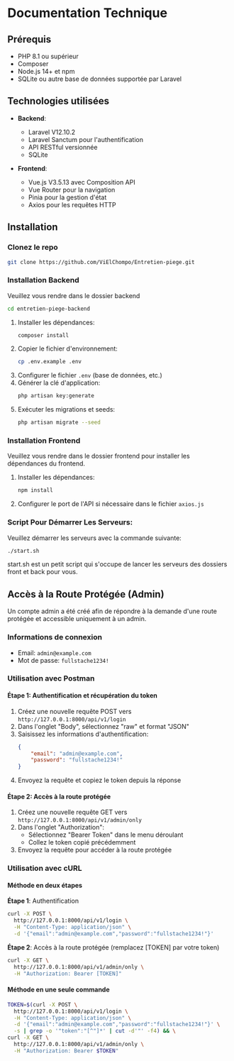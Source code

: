 # Documentation Technique

## Prérequis

- PHP 8.1 ou supérieur
- Composer
- Node.js 14+ et npm
- SQLite ou autre base de données supportée par Laravel

## Technologies utilisées

- **Backend**:
  - Laravel V12.10.2
  - Laravel Sanctum pour l'authentification
  - API RESTful versionnée
  - SQLite

- **Frontend**:
  - Vue.js V3.5.13 avec Composition API
  - Vue Router pour la navigation
  - Pinia pour la gestion d'état
  - Axios pour les requêtes HTTP

## Installation

### Clonez le repo

```bash
git clone https://github.com/ViElChompo/Entretien-piege.git
```

### Installation Backend

Veuillez vous rendre dans le dossier backend

```bash
cd entretien-piege-backend
```

1. Installer les dépendances:
   ```bash
   composer install
   ```
2. Copier le fichier d'environnement:
   ```bash
   cp .env.example .env
   ```
3. Configurer le fichier `.env` (base de données, etc.)
4. Générer la clé d'application:
   ```bash
   php artisan key:generate
   ```
5. Exécuter les migrations et seeds:
   ```bash
   php artisan migrate --seed
   ```

### Installation Frontend

Veuillez vous rendre dans le dossier frontend pour installer les dépendances du frontend.

1. Installer les dépendances:
   ```bash
   npm install
   ```
2. Configurer le port de l'API si nécessaire dans le fichier `axios.js`

### Script Pour Démarrer Les Serveurs:

Veuillez démarrer les serveurs avec la commande suivante:

```bash
./start.sh
```

start.sh est un petit script qui s'occupe de lancer les serveurs des dossiers front et back pour vous.

## Accès à la Route Protégée (Admin)

Un compte admin a été créé afin de répondre à la demande d'une route protégée et accessible uniquement à un admin.

### Informations de connexion
- Email: `admin@example.com`
- Mot de passe: `fullstache1234!`

### Utilisation avec Postman

#### Étape 1: Authentification et récupération du token

1. Créez une nouvelle requête POST vers `http://127.0.0.1:8000/api/v1/login`
2. Dans l'onglet "Body", sélectionnez "raw" et format "JSON"
3. Saisissez les informations d'authentification:
   ```json
   {
       "email": "admin@example.com",
       "password": "fullstache1234!"
   }
   ```
4. Envoyez la requête et copiez le token depuis la réponse

#### Étape 2: Accès à la route protégée

1. Créez une nouvelle requête GET vers `http://127.0.0.1:8000/api/v1/admin/only`
2. Dans l'onglet "Authorization":
   - Sélectionnez "Bearer Token" dans le menu déroulant
   - Collez le token copié précédemment
3. Envoyez la requête pour accéder à la route protégée

### Utilisation avec cURL

#### Méthode en deux étapes

**Étape 1**: Authentification
```bash
curl -X POST \
  http://127.0.0.1:8000/api/v1/login \
  -H "Content-Type: application/json" \
  -d '{"email":"admin@example.com","password":"fullstache1234!"}'
```

**Étape 2**: Accès à la route protégée (remplacez [TOKEN] par votre token)
```bash
curl -X GET \
  http://127.0.0.1:8000/api/v1/admin/only \
  -H "Authorization: Bearer [TOKEN]"
```

#### Méthode en une seule commande
```bash
TOKEN=$(curl -X POST \
  http://127.0.0.1:8000/api/v1/login \
  -H "Content-Type: application/json" \
  -d '{"email":"admin@example.com","password":"fullstache1234!"}' \
  -s | grep -o '"token":"[^"]*' | cut -d'"' -f4) && \
curl -X GET \
  http://127.0.0.1:8000/api/v1/admin/only \
  -H "Authorization: Bearer $TOKEN"
```